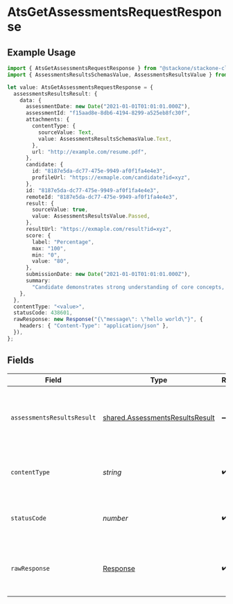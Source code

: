 # AtsGetAssessmentsRequestResponse

## Example Usage

```typescript
import { AtsGetAssessmentsRequestResponse } from "@stackone/stackone-client-ts/sdk/models/operations";
import { AssessmentsResultsSchemasValue, AssessmentsResultsValue } from "@stackone/stackone-client-ts/sdk/models/shared";

let value: AtsGetAssessmentsRequestResponse = {
  assessmentsResultsResult: {
    data: {
      assessmentDate: new Date("2021-01-01T01:01:01.000Z"),
      assessmentId: "f15aad8e-8db6-4194-8299-a525eb8fc30f",
      attachments: {
        contentType: {
          sourceValue: Text,
          value: AssessmentsResultsSchemasValue.Text,
        },
        url: "http://example.com/resume.pdf",
      },
      candidate: {
        id: "8187e5da-dc77-475e-9949-af0f1fa4e4e3",
        profileUrl: "https://exmaple.com/candidate?id=xyz",
      },
      id: "8187e5da-dc77-475e-9949-af0f1fa4e4e3",
      remoteId: "8187e5da-dc77-475e-9949-af0f1fa4e4e3",
      result: {
        sourceValue: true,
        value: AssessmentsResultsValue.Passed,
      },
      resultUrl: "https://exmaple.com/result?id=xyz",
      score: {
        label: "Percentage",
        max: "100",
        min: "0",
        value: "80",
      },
      submissionDate: new Date("2021-01-01T01:01:01.000Z"),
      summary:
        "Candidate demonstrates strong understanding of core concepts, but struggles with application",
    },
  },
  contentType: "<value>",
  statusCode: 438601,
  rawResponse: new Response("{\"message\": \"hello world\"}", {
    headers: { "Content-Type": "application/json" },
  }),
};
```

## Fields

| Field                                                                                     | Type                                                                                      | Required                                                                                  | Description                                                                               |
| ----------------------------------------------------------------------------------------- | ----------------------------------------------------------------------------------------- | ----------------------------------------------------------------------------------------- | ----------------------------------------------------------------------------------------- |
| `assessmentsResultsResult`                                                                | [shared.AssessmentsResultsResult](../../../sdk/models/shared/assessmentsresultsresult.md) | :heavy_minus_sign:                                                                        | The assessments order with the given identifier was retrieved.                            |
| `contentType`                                                                             | *string*                                                                                  | :heavy_check_mark:                                                                        | HTTP response content type for this operation                                             |
| `statusCode`                                                                              | *number*                                                                                  | :heavy_check_mark:                                                                        | HTTP response status code for this operation                                              |
| `rawResponse`                                                                             | [Response](https://developer.mozilla.org/en-US/docs/Web/API/Response)                     | :heavy_check_mark:                                                                        | Raw HTTP response; suitable for custom response parsing                                   |